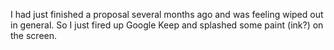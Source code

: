 I had just finished a proposal several months ago and was feeling wiped 
out in general. So I just fired up Google Keep and splashed some paint (ink?)
on the screen.


